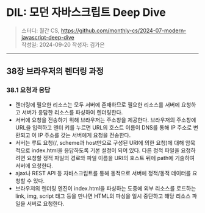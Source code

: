 # DIL: 모던 자바스크립트 Deep Dive

> 스터디: 월간 CS, https://github.com/monthly-cs/2024-07-modern-javascript-deep-dive  
> 작성일: 2024-09-20
> 작성자: 김가은

---

## 38장 브라우저의 렌더링 과정

### 38.1 요청과 응답
- 렌더링에 필요한 리소스는 모두 서버에 존재하므로 필요한 리소스를 서버에 요청하고 서버가 응답한 리소스를 파싱하여 렌더링한다.
- 서버에 요청을 전송하기 위해 브라우저는 주소창을 제공한다. 브라우저의 주소창에 URL을 입력하고 엔터 키를 누르면 URL의 호스트 이름이 DNS를 통해 IP 주소로 변환되고 이 IP 주소를 갖는 서버에게 요청을 전송한다.
- 서버는 루트 요청(/, scheme과 host만으로 구성된 URI에 의한 요청)에 대해 암묵적으로 index.html을 응답하도록 기본 설정이 되어 있다. 다른 정적 파일을 요청하려면 요청할 정적 파일의 경로와 파일 이름을 URI의 호스트 뒤에 path에 기술하여 서버에 요청한다.
- ajax나 REST API 등 자바스크립트를 통해 동적으로 서버에 정적/동적 데이터를 요청할 수 있다.
- 브라우저의 렌더링 엔진이 index.html을 파싱하는 도중에 외부 리소스를 로드하는 link, img, script 태그 등을 만나면 HTML의 파싱을 일시 중단하고 해당 리소스 파일을 서버로 요청한다.